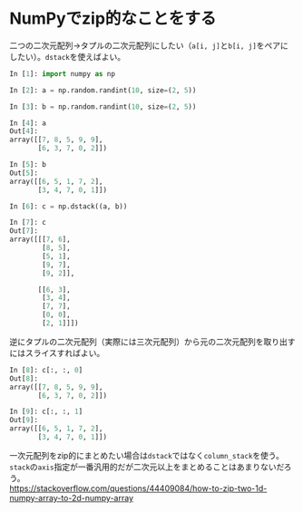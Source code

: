 # NumPyでzip的なことをする

二つの二次元配列→タプルの二次元配列にしたい（`a[i, j]`と`b[i, j]`をペアにしたい）。`dstack`を使えばよい。

```py
In [1]: import numpy as np

In [2]: a = np.random.randint(10, size=(2, 5))

In [3]: b = np.random.randint(10, size=(2, 5))

In [4]: a
Out[4]:
array([[7, 8, 5, 9, 9],
       [6, 3, 7, 0, 2]])

In [5]: b
Out[5]:
array([[6, 5, 1, 7, 2],
       [3, 4, 7, 0, 1]])

In [6]: c = np.dstack((a, b))

In [7]: c
Out[7]:
array([[[7, 6],
        [8, 5],
        [5, 1],
        [9, 7],
        [9, 2]],

       [[6, 3],
        [3, 4],
        [7, 7],
        [0, 0],
        [2, 1]]])
```

逆にタプルの二次元配列（実際には三次元配列）から元の二次元配列を取り出すにはスライスすればよい。

```py
In [8]: c[:, :, 0]
Out[8]:
array([[7, 8, 5, 9, 9],
       [6, 3, 7, 0, 2]])

In [9]: c[:, :, 1]
Out[9]:
array([[6, 5, 1, 7, 2],
       [3, 4, 7, 0, 1]])
```

一次元配列をzip的にまとめたい場合は`dstack`ではなく`column_stack`を使う。`stack`の`axis`指定が一番汎用的だが二次元以上をまとめることはあまりないだろう。  
https://stackoverflow.com/questions/44409084/how-to-zip-two-1d-numpy-array-to-2d-numpy-array
